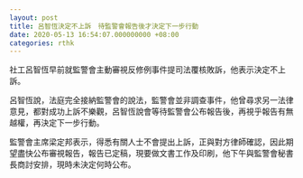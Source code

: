 ```yaml
---
layout: post
title: 呂智恆決定不上訴　待監警會報告後才決定下一步行動
date: 2020-05-13 16:54:07.000000000 +08:00
categories: rthk
---
```


社工呂智恆早前就監警會主動審視反修例事件提司法覆核敗訴，他表示決定不上訴。

呂智恆說，法庭完全接納監警會的說法，監警會並非調查事件，他曾尋求另一法律意見，都對成功上訴不樂觀，呂智恆說會等待監警會公布報告後，再視乎報告有無越權，再決定下一步行動。

監警會主席梁定邦表示，得悉有關人士不會提出上訴，正與對方律師確認，因此期望盡快公布審視報告，報告已定稿，現要做文書工作及印刷，他下午與監警會秘書長商討安排，現時未決定何時公布。
